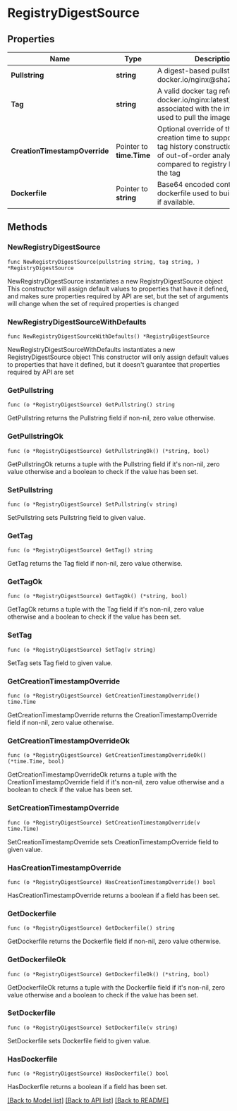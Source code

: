 # RegistryDigestSource

## Properties

Name | Type | Description | Notes
------------ | ------------- | ------------- | -------------
**Pullstring** | **string** | A digest-based pullstring (e.g. docker.io/nginx@sha256:123abc) | 
**Tag** | **string** | A valid docker tag reference (e.g. docker.io/nginx:latest) that will be associated with the image but not used to pull the image. | 
**CreationTimestampOverride** | Pointer to **time.Time** | Optional override of the image creation time to support proper tag history construction in cases of out-of-order analysis compared to registry history for the tag | [optional] 
**Dockerfile** | Pointer to **string** | Base64 encoded content of the dockerfile used to build the image, if available. | [optional] 

## Methods

### NewRegistryDigestSource

`func NewRegistryDigestSource(pullstring string, tag string, ) *RegistryDigestSource`

NewRegistryDigestSource instantiates a new RegistryDigestSource object
This constructor will assign default values to properties that have it defined,
and makes sure properties required by API are set, but the set of arguments
will change when the set of required properties is changed

### NewRegistryDigestSourceWithDefaults

`func NewRegistryDigestSourceWithDefaults() *RegistryDigestSource`

NewRegistryDigestSourceWithDefaults instantiates a new RegistryDigestSource object
This constructor will only assign default values to properties that have it defined,
but it doesn't guarantee that properties required by API are set

### GetPullstring

`func (o *RegistryDigestSource) GetPullstring() string`

GetPullstring returns the Pullstring field if non-nil, zero value otherwise.

### GetPullstringOk

`func (o *RegistryDigestSource) GetPullstringOk() (*string, bool)`

GetPullstringOk returns a tuple with the Pullstring field if it's non-nil, zero value otherwise
and a boolean to check if the value has been set.

### SetPullstring

`func (o *RegistryDigestSource) SetPullstring(v string)`

SetPullstring sets Pullstring field to given value.


### GetTag

`func (o *RegistryDigestSource) GetTag() string`

GetTag returns the Tag field if non-nil, zero value otherwise.

### GetTagOk

`func (o *RegistryDigestSource) GetTagOk() (*string, bool)`

GetTagOk returns a tuple with the Tag field if it's non-nil, zero value otherwise
and a boolean to check if the value has been set.

### SetTag

`func (o *RegistryDigestSource) SetTag(v string)`

SetTag sets Tag field to given value.


### GetCreationTimestampOverride

`func (o *RegistryDigestSource) GetCreationTimestampOverride() time.Time`

GetCreationTimestampOverride returns the CreationTimestampOverride field if non-nil, zero value otherwise.

### GetCreationTimestampOverrideOk

`func (o *RegistryDigestSource) GetCreationTimestampOverrideOk() (*time.Time, bool)`

GetCreationTimestampOverrideOk returns a tuple with the CreationTimestampOverride field if it's non-nil, zero value otherwise
and a boolean to check if the value has been set.

### SetCreationTimestampOverride

`func (o *RegistryDigestSource) SetCreationTimestampOverride(v time.Time)`

SetCreationTimestampOverride sets CreationTimestampOverride field to given value.

### HasCreationTimestampOverride

`func (o *RegistryDigestSource) HasCreationTimestampOverride() bool`

HasCreationTimestampOverride returns a boolean if a field has been set.

### GetDockerfile

`func (o *RegistryDigestSource) GetDockerfile() string`

GetDockerfile returns the Dockerfile field if non-nil, zero value otherwise.

### GetDockerfileOk

`func (o *RegistryDigestSource) GetDockerfileOk() (*string, bool)`

GetDockerfileOk returns a tuple with the Dockerfile field if it's non-nil, zero value otherwise
and a boolean to check if the value has been set.

### SetDockerfile

`func (o *RegistryDigestSource) SetDockerfile(v string)`

SetDockerfile sets Dockerfile field to given value.

### HasDockerfile

`func (o *RegistryDigestSource) HasDockerfile() bool`

HasDockerfile returns a boolean if a field has been set.


[[Back to Model list]](../README.md#documentation-for-models) [[Back to API list]](../README.md#documentation-for-api-endpoints) [[Back to README]](../README.md)


